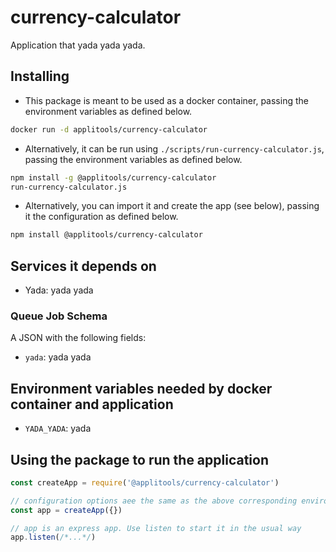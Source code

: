 # currency-calculator

Application that yada yada yada.

## Installing

* This package is meant to be used as a docker container, passing the environment variables as defined below.

```sh
docker run -d applitools/currency-calculator
```

* Alternatively, it can be run using `./scripts/run-currency-calculator.js`,
  passing the environment variables as defined below.

```sh
npm install -g @applitools/currency-calculator
run-currency-calculator.js
```

* Alternatively, you can import it and create the app (see below), passing it the configuration as defined below.

```sh
npm install @applitools/currency-calculator
```

## Services it depends on

* Yada: yada yada

### Queue Job Schema

A JSON with the following fields:

* `yada`: yada yada

## Environment variables needed by docker container and application

* `YADA_YADA`: yada

## Using the package to run the application

```js
const createApp = require('@applitools/currency-calculator')

// configuration options aee the same as the above corresponding environment variables
const app = createApp({})

// app is an express app. Use listen to start it in the usual way
app.listen(/*...*/)
```
